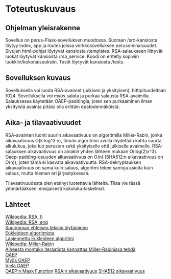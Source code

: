 # Toteutuskuvaus

## Ohjelman yleisrakenne

Sovellus on perus-Flask-sovelluksen muodossa. Suoraan /src-kansiosta löytyy index, app ja routes joissa verkkosovelluksen perusominaisuudet.
Sivujen html-pohjat löytyvät kansiosta /templates.
RSA-salaukseen liittyvät luokat löytyvät kansiosta /rsa_service. Koodi on eritelty sopiviin luokkiin/kokonaisuuksiin.
Testit löytyvät kansiosta /tests.

## Sovelluksen kuvaus

Sovelluksella voi luoda RSA-avaimet (julkisen ja yksityisen), bittipituudeltaan 1024. Sovelluksella voi myös salata ja purkaa salausta RSA-avaimilla. Salauksessa käytetään OAEP-paddingia, joten sen purkaaminen ilman yksityistä avainta pitäisi olla erittäin epätodennäköistä.

## Aika- ja tilavaativuudet  

RSA-avainten luonti suurin aikavaativuus on algoritmilla Miller-Rabin, jonka aikavaativuus O(k log^3 n), tämän algoritmin avulla löydetään kahta suurta alkulukua, joka luo perustan sekä yksityiselle että julkiselle avaimelle.
RSA-salauksen aikavaativuus on ainakin yhden lähteen mukaan O(log(2)x^3). Oaep-padding-osuuden aikavaativuus on O(n) (SHA512:n aikavaativuus on O(n)), joten tämä ei kasvata aikavaativuutta.
RSA-dekryptauksen aikavaativuus on sama kuin salaus, algoritmi tekee samoja asioita kuin salaus, mutta hieman eri järjestyksessä.

Tilavaativuudesta olen etsinyt luotettavia lähteitä. Tilaa vie tässä ymmärtääkseni ensijaisesti kokoluku-laskelmat.


## Lähteet
  
[Wikipedia: RSA, fi](https://fi.wikipedia.org/wiki/RSA)  
[Wikipedia: RSA, eng](https://en.wikipedia.org/wiki/RSA_(cryptosystem))  
[Suurimman yhteisen tekijän löytäminen](https://brilliant.org/wiki/extended-euclidean-algorithm/)  
[Eukleideen algoritmista](https://www.khanacademy.org/computing/computer-science/cryptography/modarithmetic/a/the-euclidean-algorithm)  
[Laajennettu Eukleideen algoritmi](https://en.wikipedia.org/wiki/Extended_Euclidean_algorithm)  
[Wikipedia: Miller-Rabin](https://en.wikipedia.org/wiki/Miller%E2%80%93Rabin_primality_test)  
[Aiheesta montako iteraatiota kannattaa Miller-Rabinissa tehdä](https://stackoverflow.com/questions/6325576/how-many-iterations-of-rabin-miller-should-i-use-for-cryptographic-safe-primes#:~:text=Each%20iteration%20of%20Rabin%2DMiller,that%20the%20number%20is%20composite)  
[OAEP](https://en.wikipedia.org/wiki/Optimal_asymmetric_encryption_padding)  
[Myös OAEP](https://datatracker.ietf.org/doc/html/rfc2437#section-9.1.1.2)  
[Vielä OAEP](https://www.inf.pucrs.br/~calazans/graduate/TPVLSI_I/RSA-oaep_spec.pdf)  
[OAEP:n Mask Function](https://en.wikipedia.org/wiki/Mask_generation_function)
[RSA:n aikavaativuus](https://link.springer.com/chapter/10.1007/978-3-030-12385-7_67)
[SHA512 aikavaativuus](https://iopscience.iop.org/article/10.1088/1742-6596/1314/1/012210/pdf)
